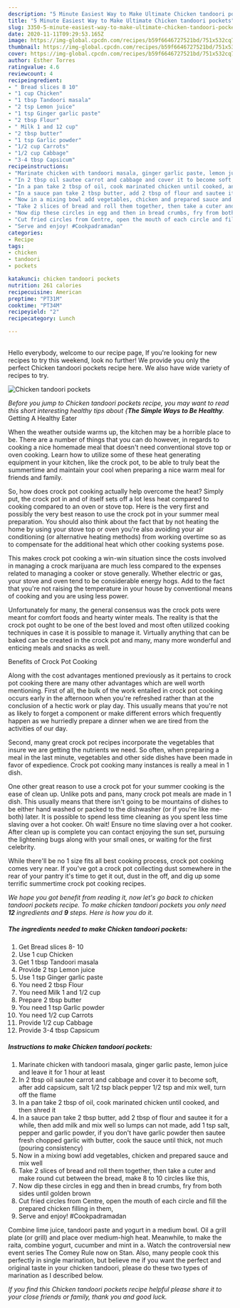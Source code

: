 ```yaml
---
description: "5 Minute Easiest Way to Make Ultimate Chicken tandoori pockets"
title: "5 Minute Easiest Way to Make Ultimate Chicken tandoori pockets"
slug: 3350-5-minute-easiest-way-to-make-ultimate-chicken-tandoori-pockets
date: 2020-11-11T09:29:53.165Z
image: https://img-global.cpcdn.com/recipes/b59f6646727521bd/751x532cq70/chicken-tandoori-pockets-recipe-main-photo.jpg
thumbnail: https://img-global.cpcdn.com/recipes/b59f6646727521bd/751x532cq70/chicken-tandoori-pockets-recipe-main-photo.jpg
cover: https://img-global.cpcdn.com/recipes/b59f6646727521bd/751x532cq70/chicken-tandoori-pockets-recipe-main-photo.jpg
author: Esther Torres
ratingvalue: 4.6
reviewcount: 4
recipeingredient:
- " Bread slices 8 10"
- "1 cup Chicken"
- "1 tbsp Tandoori masala"
- "2 tsp Lemon juice"
- "1 tsp Ginger garlic paste"
- "2 tbsp Flour"
- " Milk 1 and 12 cup"
- "2 tbsp butter"
- "1 tsp Garlic powder"
- "1/2 cup Carrots"
- "1/2 cup Cabbage"
- "3-4 tbsp Capsicum"
recipeinstructions:
- "Marinate chicken with tandoori masala, ginger garlic paste, lemon juice and leave it for 1 hour at least"
- "In 2 tbsp oil sautee carrot and cabbage and cover it to become soft, after add capsicum, salt 1/2 tsp black pepper 1/2 tsp and mix well, turn off the flame"
- "In a pan take 2 tbsp of oil, cook marinated chicken until cooked, and then shred it"
- "In a sauce pan take 2 tbsp butter, add 2 tbsp of flour and sautee it for a while, then add milk and mix well so lumps can not made, add 1 tsp salt, pepper and garlic powder, if you don&#39;t have garlic powder then sautee fresh chopped garlic with butter, cook the sauce until thick, not much (pouring consistency)"
- "Now in a mixing bowl add vegetables, chicken and prepared sauce and mix well"
- "Take 2 slices of bread and roll them together, then take a cuter and make round cut between the bread, make 8 to 10 circles like this,"
- "Now dip these circles in egg and then in bread crumbs, fry from both sides until golden brown"
- "Cut fried circles from Centre, open the mouth of each circle and fill the prepared chicken filling in them,"
- "Serve and enjoy! #Cookpadramadan"
categories:
- Recipe
tags:
- chicken
- tandoori
- pockets

katakunci: chicken tandoori pockets 
nutrition: 261 calories
recipecuisine: American
preptime: "PT31M"
cooktime: "PT34M"
recipeyield: "2"
recipecategory: Lunch

---
```

<br>
Hello everybody, welcome to our recipe page, If you're looking for new recipes to try this weekend, look no further! We provide you only the perfect Chicken tandoori pockets recipe here. We also have wide variety of recipes to try.
<br>


![Chicken tandoori pockets](https://img-global.cpcdn.com/recipes/b59f6646727521bd/751x532cq70/chicken-tandoori-pockets-recipe-main-photo.jpg)

<i>Before you jump to Chicken tandoori pockets recipe, you may want to read this short interesting healthy tips about {<strong>The Simple Ways to Be Healthy</strong>.</i>
Getting A Healthy Eater


When the weather outside warms up, the kitchen may be a horrible place to be. There are a number of things that you can do however, in regards to cooking a nice homemade meal that doesn't need conventional stove top or oven cooking. Learn how to utilize some of these heat generating equipment in your kitchen, like the crock pot, to be able to truly beat the summertime and maintain your cool when preparing a nice warm meal for friends and family.

So, how does crock pot cooking actually help overcome the heat? Simply put, the crock pot in and of itself sets off a lot less heat compared to cooking compared to an oven or stove top. Here is the very first and possibly the very best reason to use the crock pot in your summer meal preparation. You should also think about the fact that by not heating the home by using your stove top or oven you're also avoiding your air conditioning (or alternative heating methods) from working overtime so as to compensate for the additional heat which other cooking systems pose.

This makes crock pot cooking a win-win situation since the costs involved in managing a crock marijuana are much less compared to the expenses related to managing a cooker or stove generally. Whether electric or gas, your stove and oven tend to be considerable energy hogs. Add to the fact that you're not raising the temperature in your house by conventional means of cooking and you are using less power.

Unfortunately for many, the general consensus was the crock pots were meant for comfort foods and hearty winter meals.  The reality is that the crock pot ought to be one of the best loved and most often utilized cooking techniques in case it is possible to manage it.  Virtually anything that can be baked can be created in the crock pot and many, many more wonderful and enticing meals and snacks as well.

Benefits of Crock Pot Cooking

Along with the cost advantages mentioned previously as it pertains to crock pot cooking there are many other advantages which are well worth mentioning. First of all, the bulk of the work entailed in crock pot cooking occurs early in the afternoon when you're refreshed rather than at the conclusion of a hectic work or play day. This usually means that you're not as likely to forget a component or make different errors which frequently happen as we hurriedly prepare a dinner when we are tired from the activities of our day.

Second, many great crock pot recipes incorporate the vegetables that insure we are getting the nutrients we need. So often, when preparing a meal in the last minute, vegetables and other side dishes have been made in favor of expedience. Crock pot cooking many instances is really a meal in 1 dish.

One other great reason to use a crock pot for your summer cooking is the ease of clean up.  Unlike pots and pans, many crock pot meals are made in 1 dish. This usually means that there isn't going to be mountains of dishes to be either hand washed or packed to the dishwasher (or if you're like me-both) later. It is possible to spend less time cleaning as you spent less time slaving over a hot cooker. Oh wait! Ensure no time slaving over a hot cooker. After clean up is complete you can contact enjoying the sun set, pursuing the lightening bugs along with your small ones, or waiting for the first celebrity.

While there'll be no 1 size fits all best cooking process, crock pot cooking comes very near. If you've got a crock pot collecting dust somewhere in the rear of your pantry it's time to get it out, dust in the off, and dig up some terrific summertime crock pot cooking recipes.


<i>We hope you got benefit from reading it, now let's go back to chicken tandoori pockets recipe. To make chicken tandoori pockets you only need <strong>12</strong> ingredients and <strong>9</strong> steps. Here is how you do it.
</i>

##### The ingredients needed to make Chicken tandoori pockets:

1. Get  Bread slices 8- 10
1. Use 1 cup Chicken
1. Get 1 tbsp Tandoori masala
1. Provide 2 tsp Lemon juice
1. Use 1 tsp Ginger garlic paste
1. You need 2 tbsp Flour
1. You need  Milk 1 and 1/2 cup
1. Prepare 2 tbsp butter
1. You need 1 tsp Garlic powder
1. You need 1/2 cup Carrots
1. Provide 1/2 cup Cabbage
1. Provide 3-4 tbsp Capsicum


##### Instructions to make Chicken tandoori pockets:

1. Marinate chicken with tandoori masala, ginger garlic paste, lemon juice and leave it for 1 hour at least
1. In 2 tbsp oil sautee carrot and cabbage and cover it to become soft, after add capsicum, salt 1/2 tsp black pepper 1/2 tsp and mix well, turn off the flame
1. In a pan take 2 tbsp of oil, cook marinated chicken until cooked, and then shred it
1. In a sauce pan take 2 tbsp butter, add 2 tbsp of flour and sautee it for a while, then add milk and mix well so lumps can not made, add 1 tsp salt, pepper and garlic powder, if you don&#39;t have garlic powder then sautee fresh chopped garlic with butter, cook the sauce until thick, not much (pouring consistency)
1. Now in a mixing bowl add vegetables, chicken and prepared sauce and mix well
1. Take 2 slices of bread and roll them together, then take a cuter and make round cut between the bread, make 8 to 10 circles like this,
1. Now dip these circles in egg and then in bread crumbs, fry from both sides until golden brown
1. Cut fried circles from Centre, open the mouth of each circle and fill the prepared chicken filling in them,
1. Serve and enjoy! #Cookpadramadan


Combine lime juice, tandoori paste and yogurt in a medium bowl. Oil a grill plate (or grill) and place over medium-high heat. Meanwhile, to make the raita, combine yogurt, cucumber and mint in a. Watch the controversial new event series The Comey Rule now on Stan. Also, many people cook this perfectly in single marination, but believe me if you want the perfect and original taste in your chicken tandoori, please do these two types of marination as I described below. 

<i>If you find this Chicken tandoori pockets recipe helpful please share it to your close friends or family, thank you and good luck.</i>
